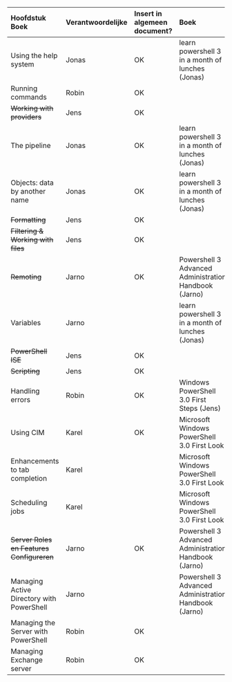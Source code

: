 
| Hoofdstuk Boek  | Verantwoordelijke | Insert in algemeen document? | Boek | Opmerkingen |
| :---     | :---  | :---      | :---| :---|
| Using the help system |  Jonas   |      OK     | learn powershell 3 in a month of lunches (Jonas) | |
| Running commands  |  Robin    |     OK      |  ||
| <s>Working with providers</s> |   Jens   |     OK      |  ||
| The pipeline   |  Jonas    |      OK    | learn powershell 3 in a month of lunches (Jonas) ||
| Objects: data by another name  |   Jonas   |      OK    | learn powershell 3 in a month of lunches (Jonas) ||
| <s>Formatting </s> |    Jens  |    OK       |  ||
| <s>Filtering & Working with files</s>  |   Jens   |      OK     |  ||
| <s>Remoting</s> |    Jarno  |     OK      | Powershell 3 Advanced Administration Handbook (Jarno)  |  
| Variables  |  Jarno   |           | learn powershell 3 in a month of lunches (Jonas) ||
| <s>PowerShell ISE</s>  |   Jens   |      OK     |  ||
| <s>Scripting</s>  |  Jens    |   OK        |  ||
| Handling errors  |   Robin   |      OK     | Windows PowerShell 3.0 First Steps (Jens) ||
| Using CIM  |  Karel    |     OK      | Microsoft Windows PowerShell 3.0 First Look ||
| Enhancements to tab completion  |  Karel    |           | Microsoft Windows PowerShell 3.0 First Look ||
| Scheduling jobs  |    Karel  |           | Microsoft Windows PowerShell 3.0 First Look ||
| <s>Server Roles en Features Configureren</s> | Jarno  |     OK      | Powershell 3 Advanced Administration Handbook (Jarno)   ||
| Managing Active Directory with PowerShell  |   Jarno   |           | Powershell 3 Advanced Administration Handbook (Jarno) ||
| Managing the Server with PowerShell  |   Robin   |      OK     |  ||
| Managing Exchange server   |  Robin    |    OK       |  ||
